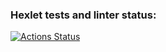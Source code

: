 ### Hexlet tests and linter status:
[![Actions Status](https://github.com/chad102/java-project-61/workflows/hexlet-check/badge.svg)](https://github.com/chad102/java-project-61/actions)